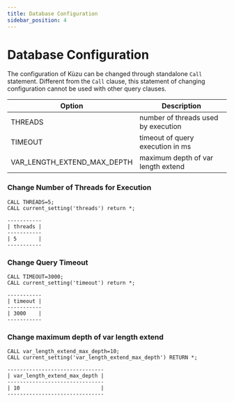 ```yaml
---
title: Database Configuration
sidebar_position: 4
---
```


# Database Configuration

The configuration of Kùzu can be changed through standalone `Call` statement. Different from the `Call` clause, this statement of changing configuration cannot be used with other query clauses.

| Option | Description |
| ----------- | --------------- |
| THREADS | number of threads used by execution |
| TIMEOUT | timeout of query execution in ms | 
| VAR_LENGTH_EXTEND_MAX_DEPTH | maximum depth of var length extend |

### Change Number of Threads for Execution

```
CALL THREADS=5;
CALL current_setting('threads') return *;

-----------
| threads |
-----------
| 5       |
-----------
```


### Change Query Timeout

```
CALL TIMEOUT=3000;
CALL current_setting('timeout') return *;

-----------
| timeout |
-----------
| 3000    |
-----------
```

### Change maximum depth of var length extend

```
CALL var_length_extend_max_depth=10;
CALL current_setting('var_length_extend_max_depth') RETURN *;

-------------------------------
| var_length_extend_max_depth |
-------------------------------
| 10                          |
-------------------------------
```

